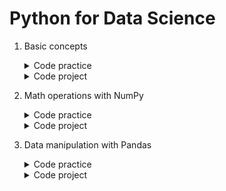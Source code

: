 # Python for Data Science

1. Basic concepts
	<details>
		<summary>Code practice</summary>

	- [Vaccinations dataset](https://github.com/HenestrosaConH/sololearn/tree/main/courses/python-for-data-science/1-introduction/code-practice/vaccinations-dataset)	 
	- [Vaccinations report](https://github.com/HenestrosaConH/sololearn/tree/main/courses/python-for-data-science/1-introduction/code-practice/vaccinations-report)	
	</details>
	<details>
		<summary>Code project</summary>

	- [Basketball players](https://github.com/HenestrosaConH/sololearn/tree/main/courses/python-for-data-science/1-introduction/code-project)
	</details>
2. Math operations with NumPy
	<details>
		<summary>Code practice</summary>

	- [Array of numbers](https://github.com/HenestrosaConH/sololearn/tree/main/courses/python-for-data-science/2-math-operations-with-numpy/code-practice/array-of-numbers)  
	- [Houses on the block](https://github.com/HenestrosaConH/sololearn/tree/main/courses/python-for-data-science/2-math-operations-with-numpy/code-practice/houses-on-the-block)  
	- [Infection cases](https://github.com/HenestrosaConH/sololearn/tree/main/courses/python-for-data-science/2-math-operations-with-numpy/code-practice/infection-cases)  
	- [Take your seat](https://github.com/HenestrosaConH/sololearn/tree/main/courses/python-for-data-science/2-math-operations-with-numpy/code-practice/take-your-seat)  
	</details>
	<details>
		<summary>Code project</summary>

	- [Houses prices](https://github.com/HenestrosaConH/sololearn/tree/main/courses/python-for-data-science/2-math-operations-with-numpy/code-project)
	</details>
3. Data manipulation with Pandas
	<details>
		<summary>Code practice</summary>

	- [Cases and deaths](https://github.com/HenestrosaConH/sololearn/tree/main/courses/python-for-data-science/3-data-manipulation-with-pandas/code-practice/cases-and-deaths)  
	- [Contacts list](https://github.com/HenestrosaConH/sololearn/tree/main/courses/python-for-data-science/3-data-manipulation-with-pandas/code-practice/contacts-list)  
	- [Day of the week](https://github.com/HenestrosaConH/sololearn/tree/main/courses/python-for-data-science/3-data-manipulation-with-pandas/code-practice/day-of-the-week)  
	- [Names and ranks](https://github.com/HenestrosaConH/sololearn/tree/main/courses/python-for-data-science/3-data-manipulation-with-pandas/code-practice/names-and-ranks)  
	- [Number of cases](https://github.com/HenestrosaConH/sololearn/tree/main/courses/python-for-data-science/3-data-manipulation-with-pandas/code-practice/number-of-cases)  
	</details>
	<details>
		<summary>Code project</summary>

	- [COVID data analysis](https://github.com/HenestrosaConH/sololearn/tree/main/courses/python-for-data-science/3-data-manipulation-with-pandas/code-project)
	</details>